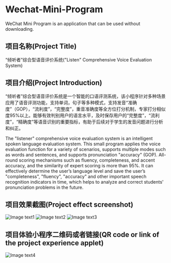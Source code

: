 # Wechat-Mini-Program
WeChat Mini Program is an application that can be used without downloading.

## 项目名称(Project Title)

“倾听者”综合型语音评价系统("Listen" Comprehensive Voice Evaluation System)

## 项目介绍(Project Introduction)

“倾听者”综合型语音评价系统是一个智能的口语评测系统，该小程序针对多种场景应用了语音评测功能，支持单词，句子等多种模式，支持发音“准确度”（GOP），“流利度”，“完整度”，重音准确度等全方位打分机制，专家打分相似度95%以上。能够有效判别用户的语言水平，及时保存用户的“完整度”，“流利度”，“精确度”等语音识别的重要指标，有助于后续对于学生的发音问题进行分析和纠正。

The "listener" comprehensive voice evaluation system is an intelligent spoken language evaluation system. This small program applies the voice evaluation function for a variety of scenarios, supports multiple modes such as words and sentences, and supports pronunciation "accuracy" (GOP). All-round scoring mechanisms such as fluency, completeness, and accent accuracy, and the similarity of expert scoring is more than 95%. It can effectively determine the user’s language level and save the user’s "completeness", "fluency", "accuracy" and other important speech recognition indicators in time, which helps to analyze and correct students' pronunciation problems in the future.

## 项目效果截图(Project effect screenshot)

![Image text1](https://raw.githubusercontent.com/CodeShockWave/Wechat-Mini-Program/master/img/imgshow1.png)
![Image text2](https://raw.githubusercontent.com/CodeShockWave/Wechat-Mini-Program/master/img/imgshow2.png)
![Image text3](https://raw.githubusercontent.com/CodeShockWave/Wechat-Mini-Program/master/img/imgshow3.png)

## 项目体验小程序二维码或者链接(QR code or link of the project experience applet)

![Image text4](https://raw.githubusercontent.com/CodeShockWave/Wechat-Mini-Program/master/img/imgshow1.png)

